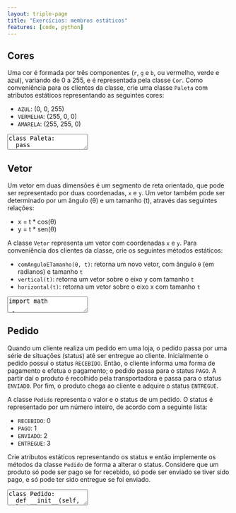 ```yaml
---
layout: triple-page
title: "Exercícios: membros estáticos"
features: [code, python]
---
```


## Cores

Uma cor é formada por três componentes (`r`, `g` e `b`, ou vermelho, verde e azul), variando de 0 a 255, e é representada pela classe `Cor`. Como conveniência para os clientes da classe, crie uma classe `Paleta` com atributos estáticos representando as seguintes cores:

- `AZUL`: (0, 0, 255)
- `VERMELHA`: (255, 0, 0)
- `AMARELA`: (255, 255, 0)

<textarea class="code lang-python">
class Paleta:
  pass

class Cor:
  def __init__(self, r, g, b):
    self.r = r
    self.g = g
    self.b = b
  
  def __eq__(self, o):
    return self.r == o.r and self.g == o.g and self.b == o.b

### Testes

assert Paleta.AZUL.b == 255 and Paleta.AZUL.r == 0 and Paleta.AZUL.g == 0
assert Paleta.VERMELHA == Paleta(255, 0, 0)
assert Paleta.AMARELA == Paleta(255, 255, 0)
</textarea>

## Vetor

Um vetor em duas dimensões é um segmento de reta orientado, que pode ser representado por duas coordenadas, `x` e `y`. Um vetor também pode ser determinado por um ângulo (θ) e um tamanho (t), através das seguintes relações:

- x = t * cos(θ)
- y = t * sen(θ)

A classe `Vetor` representa um vetor com coordenadas `x` e `y`. Para conveniência dos clientes da classe, crie os seguintes métodos estáticos:

- `comAnguloETamanho(θ, t)`: retorna um novo vetor, com ângulo `θ` (em radianos) e tamanho `t`
- `vertical(t)`: retorna um vetor sobre o eixo y com tamanho `t`
- `horizontal(t)`: retorna um vetor sobre o eixo x com tamanho `t`

<textarea class="code lang-python">
import math

class Vetor:
  def __init__(self, x, y):
    self.x = x
    self.y = y
  
  def __eq__(self, o):
    return math.abs(self.x - o.x) < 0.001 and math.abs(self.y - o.y) < 0.001

assert Vetor.comAnguloETamanho(math.pi / 3, 10) == Vetor(5, 8.66025)
assert Vetor.comAnguloETamanho(math.pi, 10) == Vetor.horizontal(-10)
assert Vetor.vertical(5) == Vetor(0, 5)
assert Vetor.horizontal(-3) == Vetor(-3, 0)
</textarea>

## Pedido

Quando um cliente realiza um pedido em uma loja, o pedido passa por uma série de situações (status) até ser entregue ao cliente. Inicialmente o pedido possui o status `RECEBIDO`. Então, o cliente informa uma forma de pagamento e efetua o pagamento; o pedido passa para o status `PAGO`. A partir daí o produto é recolhido pela transportadora e passa para o status `ENVIADO`. Por fim, o produto chega ao cliente e adquire o status `ENTREGUE`.

A classe `Pedido` representa o valor e o status de um pedido. O status é representado por um número inteiro, de acordo com a seguinte lista:

- `RECEBIDO`: 0
- `PAGO`: 1
- `ENVIADO`: 2
- `ENTREGUE`: 3

Crie atributos estáticos representando os status e então implemente os métodos da classe `Pedido` de forma a alterar o status. Considere que um produto só pode ser pago se for recebido, só pode ser enviado se tiver sido pago, e só pode ter sido entregue se foi enviado.

<textarea class="code lang-python">
class Pedido:
  def __init__(self, valor):
    self.valor = valor
    self.status = 0

  def pagar(self, forma_de_pagamento):
    pass
  
  def enviar(self, transportadora):
    pass
  
  def entregar(self):
    pass

### Testes
import unittest

class TestPedido(unittest.TestCase):
  def test_pedido_novo(self):
    p = Pedido()
    self.assertEqual(p.status, Pedido.RECEBIDO)
  
  def test_pedido_pago(self):
    p = Pedido()
    p.pagar('pix')
    self.assertEqual(p.status, Pedido.PAGO)

  def test_pedido_enviado(self):
    p = Pedido()
    p.enviar('ufbalog')
    self.assertEqual(p.status, Pedido.RECEBIDO)
    p.pagar('pix')
    p.enviar('ufbalog')
    self.assertEqual(p.status, Pedido.ENVIADO)

  def test_pedido_entregue(self):
    p = Pedido()
    p.entregar()
    self.assertEqual(p.status, Pedido.RECEBIDO)
    p.pagar('pix')
    p.entregar()
    self.assertEqual(p.status, Pedido.PAGO)
    p.enviar('ufbalog')
    p.entregar()
    self.assertEqual(p.status, Pedido.ENTREGUE)

  def test_codigos_numericos(self):
    self.assertEqual(Pedido.RECEBIDO, 0)
    self.assertEqual(Pedido.PAGO, 1)
    self.assertEqual(Pedido.ENVIADO, 2)
    self.assertEqual(Pedido.ENTREGUE, 3)

if __name__ == '__main__':
  import sys
  unittest.main(exit=False)
</textarea>
